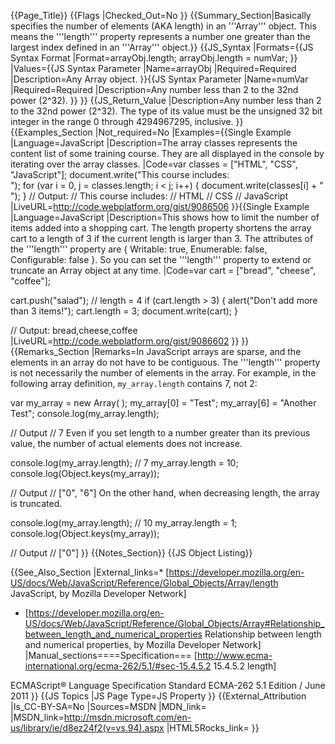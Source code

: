 {{Page_Title}}
{{Flags
|Checked_Out=No
}}
{{Summary_Section|Basically specifies the number of elements (AKA length) in an '''Array''' object. This means the '''length''' property represents a number one greater than the largest index defined in an '''Array''' object.}}
{{JS_Syntax
|Formats={{JS Syntax Format
|Format=arrayObj.length;
arrayObj.length = numVar;
}}
|Values={{JS Syntax Parameter
|Name=arrayObj
|Required=Required
|Description=Any Array object.
}}{{JS Syntax Parameter
|Name=numVar
|Required=Required
|Description=Any number less than 2 to the 32nd power (2^32).
}}
}}
{{JS_Return_Value
|Description=Any number less than 2 to the 32nd power (2^32). The type of its value must be the unsigned 32 bit integer in the range 0 through 4294967295, inclusive.
}}
{{Examples_Section
|Not_required=No
|Examples={{Single Example
|Language=JavaScript
|Description=The array classes represents the content list of some training course. They are all displayed in the console by iterating over the array classes.
|Code=var classes = ["HTML", "CSS", "JavaScript"];
document.write("This course includes:<br>");
for (var i = 0, j = classes.length; i < j; i++) {
    document.write(classes[i] + "<br>");
}
// Output: 
// This course includes:
// HTML
// CSS
// JavaScript
|LiveURL=http://code.webplatform.org/gist/9086506
}}{{Single Example
|Language=JavaScript
|Description=This shows how to limit the number of items added into a shopping cart. The length property shortens the array cart to a length of 3 if the current length is larger than 3. The attributes of the '''length''' property are { Writable: true, Enumerable: false, Configurable: false }. So you can set the '''length''' property to extend or truncate an Array object at any time.
|Code=var cart = ["bread", "cheese", "coffee"];

cart.push("salad"); // length = 4
if (cart.length > 3) {
    alert("Don't add more than 3 items!");
    cart.length = 3;
    document.write(cart);
}

// Output: bread,cheese,coffee
|LiveURL=http://code.webplatform.org/gist/9086602
}}
}}
{{Remarks_Section
|Remarks=In JavaScript arrays are sparse, and the elements in an array do not have to be contiguous. The '''length''' property is not necessarily the number of elements in the array. For example, in the following array definition, <code>my_array.length</code> contains 7, not 2:

 var my_array = new Array( );
 my_array[0] = "Test";
 my_array[6] = "Another Test";
 console.log(my_array.length);
 
 // Output
 // 7
Even if you set length to a number greater than its previous value, the number of actual elements does not increase.

 console.log(my_array.length); // 7
 my_array.length = 10;
 console.log(Object.keys(my_array));
 
 // Output
 // ["0", "6"]
On the other hand, when decreasing length, the array is truncated.

 console.log(my_array.length); // 10
 my_array.length = 1;
 console.log(Object.keys(my_array));
 
 // Output
 // ["0"]
}}
{{Notes_Section}}
{{JS Object Listing}}

{{See_Also_Section
|External_links=* [https://developer.mozilla.org/en-US/docs/Web/JavaScript/Reference/Global_Objects/Array/length JavaScript, by Mozilla Developer Network]
* [https://developer.mozilla.org/en-US/docs/Web/JavaScript/Reference/Global_Objects/Array#Relationship_between_length_and_numerical_properties Relationship between length and numerical properties, by Mozilla Developer Network]
|Manual_sections====Specification===
[http://www.ecma-international.org/ecma-262/5.1/#sec-15.4.5.2 15.4.5.2 length]

ECMAScript® Language Specification
Standard ECMA-262
5.1 Edition / June 2011
}}
{{JS Topics
|JS Page Type=JS Property
}}
{{External_Attribution
|Is_CC-BY-SA=No
|Sources=MSDN
|MDN_link=
|MSDN_link=http://msdn.microsoft.com/en-us/library/ie/d8ez24f2(v=vs.94).aspx
|HTML5Rocks_link=
}}